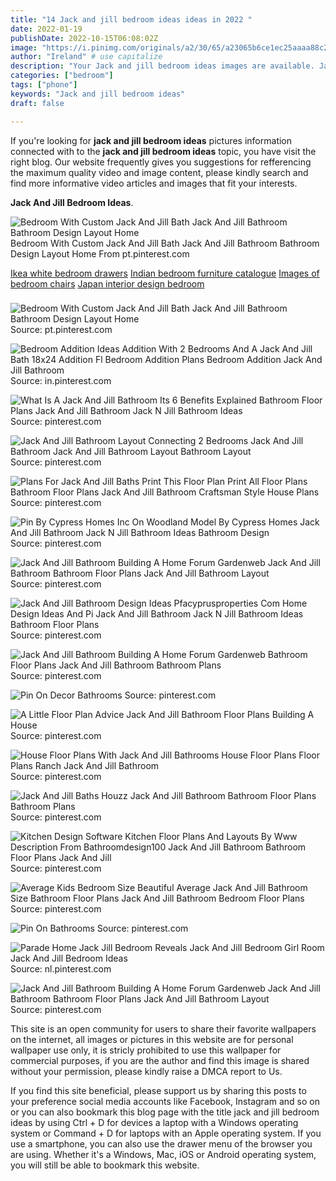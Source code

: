 ```yaml
---
title: "14 Jack and jill bedroom ideas ideas in 2022 "
date: 2022-01-19
publishDate: 2022-10-15T06:08:02Z
image: "https://i.pinimg.com/originals/a2/30/65/a23065b6ce1ec25aaaa88c244b96f793.jpg"
author: "Ireland" # use capitalize
description: "Your Jack and jill bedroom ideas images are available. Jack and jill bedroom ideas are a topic that is being searched for and liked by netizens now. You can Find and Download the Jack and jill bedroom ideas files here. Get all free photos."
categories: ["bedroom"]
tags: ["phone"]
keywords: "Jack and jill bedroom ideas"
draft: false

---
```


If you're looking for **jack and jill bedroom ideas** pictures information connected with to the **jack and jill bedroom ideas** topic, you have visit the right  blog.  Our website frequently  gives you  suggestions  for refferencing  the maximum  quality video and image  content, please kindly search and find more informative video articles and images  that fit your interests.

**Jack And Jill Bedroom Ideas**. 

![Bedroom With Custom Jack And Jill Bath Jack And Jill Bathroom Bathroom Design Layout Home](https://i.pinimg.com/originals/ca/4f/1e/ca4f1e27735123bbe4f6313903a98f9e.jpg "Bedroom With Custom Jack And Jill Bath Jack And Jill Bathroom Bathroom Design Layout Home")
Bedroom With Custom Jack And Jill Bath Jack And Jill Bathroom Bathroom Design Layout Home From pt.pinterest.com

[Ikea white bedroom drawers](/ikea-white-bedroom-drawers/)
[Indian bedroom furniture catalogue](/indian-bedroom-furniture-catalogue/)
[Images of bedroom chairs](/images-of-bedroom-chairs/)
[Japan interior design bedroom](/japan-interior-design-bedroom/)



### 

 


![Bedroom With Custom Jack And Jill Bath Jack And Jill Bathroom Bathroom Design Layout Home](https://i.pinimg.com/originals/ca/4f/1e/ca4f1e27735123bbe4f6313903a98f9e.jpg "Bedroom With Custom Jack And Jill Bath Jack And Jill Bathroom Bathroom Design Layout Home")
Source: pt.pinterest.com

 

![Bedroom Addition Ideas Addition With 2 Bedrooms And A Jack And Jill Bath 18x24 Addition Fl Bedroom Addition Plans Bedroom Addition Jack And Jill Bathroom](https://i.pinimg.com/originals/d5/81/6a/d5816ad80af59afd7ec556de9b91d0d6.jpg "Bedroom Addition Ideas Addition With 2 Bedrooms And A Jack And Jill Bath 18x24 Addition Fl Bedroom Addition Plans Bedroom Addition Jack And Jill Bathroom")
Source: in.pinterest.com

 

![What Is A Jack And Jill Bathroom Its 6 Benefits Explained Bathroom Floor Plans Jack And Jill Bathroom Jack N Jill Bathroom Ideas](https://i.pinimg.com/originals/d1/d0/96/d1d0963a86242f5c8dfe617e996a68d4.jpg "What Is A Jack And Jill Bathroom Its 6 Benefits Explained Bathroom Floor Plans Jack And Jill Bathroom Jack N Jill Bathroom Ideas")
Source: pinterest.com

 

![Jack And Jill Bathroom Layout Connecting 2 Bedrooms Jack And Jill Bathroom Jack And Jill Bathroom Layout Bathroom Layout](https://i.pinimg.com/originals/24/06/b7/2406b7cfdaca8ae05488e2edd90080c3.jpg "Jack And Jill Bathroom Layout Connecting 2 Bedrooms Jack And Jill Bathroom Jack And Jill Bathroom Layout Bathroom Layout")
Source: pinterest.com

 

![Plans For Jack And Jill Baths Print This Floor Plan Print All Floor Plans Bathroom Floor Plans Jack And Jill Bathroom Craftsman Style House Plans](https://i.pinimg.com/originals/fe/b2/0a/feb20ab602ed24d763476529d4a8c9f5.gif "Plans For Jack And Jill Baths Print This Floor Plan Print All Floor Plans Bathroom Floor Plans Jack And Jill Bathroom Craftsman Style House Plans")
Source: pinterest.com

 

![Pin By Cypress Homes Inc On Woodland Model By Cypress Homes Jack And Jill Bathroom Jack N Jill Bathroom Ideas Bathroom Design](https://i.pinimg.com/474x/9d/af/bf/9dafbf1fb804df8dcfd8ad492970791a--girls-bedroom-master-bedroom.jpg "Pin By Cypress Homes Inc On Woodland Model By Cypress Homes Jack And Jill Bathroom Jack N Jill Bathroom Ideas Bathroom Design")
Source: pinterest.com

 

![Jack And Jill Bathroom Building A Home Forum Gardenweb Jack And Jill Bathroom Bathroom Floor Plans Jack And Jill Bathroom Layout](https://i.pinimg.com/736x/a2/30/65/a23065b6ce1ec25aaaa88c244b96f793--bathroom-floor-plans-mini-closet.jpg "Jack And Jill Bathroom Building A Home Forum Gardenweb Jack And Jill Bathroom Bathroom Floor Plans Jack And Jill Bathroom Layout")
Source: pinterest.com

 

![Jack And Jill Bathroom Design Ideas Pfacyprusproperties Com Home Design Ideas And Pi Jack And Jill Bathroom Jack N Jill Bathroom Ideas Bathroom Floor Plans](https://i.pinimg.com/originals/3a/e7/5a/3ae75a6ca778d3af75fe845d6cd94a01.jpg "Jack And Jill Bathroom Design Ideas Pfacyprusproperties Com Home Design Ideas And Pi Jack And Jill Bathroom Jack N Jill Bathroom Ideas Bathroom Floor Plans")
Source: pinterest.com

 

![Jack And Jill Bathroom Building A Home Forum Gardenweb Bathroom Floor Plans Jack And Jill Bathroom Bathroom Plans](https://i.pinimg.com/736x/bc/00/d4/bc00d479703e1e965db6cc03cc4b7aa0--closet-space-guest-bath.jpg "Jack And Jill Bathroom Building A Home Forum Gardenweb Bathroom Floor Plans Jack And Jill Bathroom Bathroom Plans")
Source: pinterest.com

 

![Pin On Decor Bathrooms](https://i.pinimg.com/originals/13/68/a3/1368a3d6519979f9a4f1770b59ea3369.jpg "Pin On Decor Bathrooms")
Source: pinterest.com

 

![A Little Floor Plan Advice Jack And Jill Bathroom Floor Plans Building A House](https://i.pinimg.com/originals/9c/ec/a8/9ceca84c3aaf233e0ad828b8ac465c6c.jpg "A Little Floor Plan Advice Jack And Jill Bathroom Floor Plans Building A House")
Source: pinterest.com

 

![House Floor Plans With Jack And Jill Bathrooms House Floor Plans Floor Plans Ranch Jack And Jill Bathroom](https://i.pinimg.com/564x/3e/cf/dc/3ecfdc7077732d1ade6802aedc8fecfc--master-bathroom-plans-master-bathrooms.jpg "House Floor Plans With Jack And Jill Bathrooms House Floor Plans Floor Plans Ranch Jack And Jill Bathroom")
Source: pinterest.com

 

![Jack And Jill Baths Houzz Jack And Jill Bathroom Bathroom Floor Plans Bathroom Plans](https://i.pinimg.com/originals/c4/0f/22/c40f223af28205d38792de7c3874fee6.jpg "Jack And Jill Baths Houzz Jack And Jill Bathroom Bathroom Floor Plans Bathroom Plans")
Source: pinterest.com

 

![Kitchen Design Software Kitchen Floor Plans And Layouts By Www Description From Bathroomdesign100 Jack And Jill Bathroom Bathroom Floor Plans Jack And Jill](https://i.pinimg.com/736x/31/0c/7b/310c7bbcb50d3ce019edcd60ef723933--bathroom-floor-plans-attic-bathroom.jpg "Kitchen Design Software Kitchen Floor Plans And Layouts By Www Description From Bathroomdesign100 Jack And Jill Bathroom Bathroom Floor Plans Jack And Jill")
Source: pinterest.com

 

![Average Kids Bedroom Size Beautiful Average Jack And Jill Bathroom Size Bathroom Floor Plans Jack And Jill Bathroom Bedroom Floor Plans](https://i.pinimg.com/736x/b9/79/5f/b9795fbe0ae7d5bea6b79ba21ebf6250.jpg "Average Kids Bedroom Size Beautiful Average Jack And Jill Bathroom Size Bathroom Floor Plans Jack And Jill Bathroom Bedroom Floor Plans")
Source: pinterest.com

 

![Pin On Bathrooms](https://i.pinimg.com/736x/72/4e/dd/724edd7e16f835c1aebefe88d962e5d9.jpg "Pin On Bathrooms")
Source: pinterest.com

 

![Parade Home Jack Jill Bedroom Reveals Jack And Jill Bedroom Girl Room Jack And Jill Bedroom Ideas](https://i.pinimg.com/736x/a6/68/16/a66816d866f3aa083d46517a01ee5683.jpg "Parade Home Jack Jill Bedroom Reveals Jack And Jill Bedroom Girl Room Jack And Jill Bedroom Ideas")
Source: nl.pinterest.com

 

![Jack And Jill Bathroom Building A Home Forum Gardenweb Jack And Jill Bathroom Bathroom Floor Plans Jack And Jill Bathroom Layout](https://i.pinimg.com/originals/a2/30/65/a23065b6ce1ec25aaaa88c244b96f793.jpg "Jack And Jill Bathroom Building A Home Forum Gardenweb Jack And Jill Bathroom Bathroom Floor Plans Jack And Jill Bathroom Layout")
Source: pinterest.com

 

This site is an open community for users to share their favorite wallpapers on the internet, all images or pictures in this website are for personal wallpaper use only, it is stricly prohibited to use this wallpaper for commercial purposes, if you are the author and find this image is shared without your permission, please kindly raise a DMCA report to Us.

If you find this site beneficial, please support us by sharing this posts to your preference social media accounts like Facebook, Instagram and so on or you can also bookmark this blog page with the title jack and jill bedroom ideas by using Ctrl + D for devices a laptop with a Windows operating system or Command + D for laptops with an Apple operating system. If you use a smartphone, you can also use the drawer menu of the browser you are using. Whether it's a Windows, Mac, iOS or Android operating system, you will still be able to bookmark this website.
